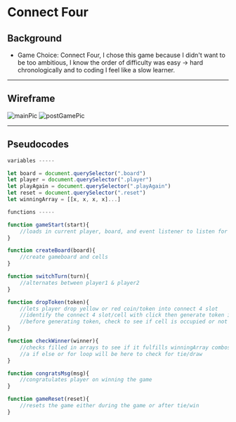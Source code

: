 # Connect Four
## Background
- Game Choice: Connect Four, I chose this game because I didn't want to be too ambitious, I know the order of difficulty was easy -> hard chronologically and to coding I feel like a slow learner.
---
## Wireframe
![mainPic](https://i.imgur.com/myKtJIu.png)
![postGamePic](https://i.imgur.com/wfe5zCC.png)

---
## Pseudocodes

```js
variables -----

let board = document.querySelector(".board")
let player = document.querySelector(".player")
let playAgain = document.querySelector(".playAgain")
let reset = document.querySelector(".reset")
let winningArray = [[x, x, x, x]...]

functions -----

function gameStart(start){
    //loads in current player, board, and event listener to listen for clicks
}

function createBoard(board){
    //create gameboard and cells
}

function switchTurn(turn){
    //alternates between player1 & player2
}

function dropToken(token){
    //lets player drop yellow or red coin/token into connect 4 slot
    //identify the connect 4 slot/cell with click then generate token into that cell
    //before generating token, check to see if cell is occupied or not
}

function checkWinner(winner){
    //checks filled in arrays to see if it fulfills winningArray combos for win
    //a if else or for loop will be here to check for tie/draw
}

function congratsMsg(msg){
    //congratulates player on winning the game
}

function gameReset(reset){
    //resets the game either during the game or after tie/win  
}
```